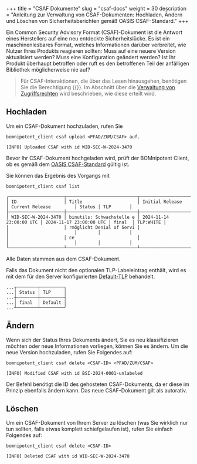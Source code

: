 +++
title = "CSAF Dokumente"
slug = "csaf-docs"
weight = 30
description = "Anleitung zur Verwaltung von CSAF-Dokumenten: Hochladen, Ändern und Löschen von Sicherheitsberichten gemäß OASIS CSAF-Standard."
+++

Ein Common Security Advisory Format (CSAF)-Dokument ist die Antwort eines Herstellers auf eine neu entdeckte Sicherheitslücke. Es ist ein maschinenlesbares Format, welches Informationen darüber verbreitet, wie Nutzer Ihres Produkts reagieren sollten: Muss auf eine neuere Version aktualisiert werden? Muss eine Konfiguration geändert werden? Ist Ihr Produkt überhaupt betroffen oder ruft es den betroffenen Teil der anfälligen Bibliothek möglicherweise nie auf?

> Für CSAF-Interaktionen, die über das Lesen hinausgehen, benötigen Sie die Berechtigung {{<csaf-management-de>}}. Im Abschnitt über die [Verwaltung von Zugriffsrechten](/de/client/manager/access-management/) wird beschrieben, wie diese erteilt wird.

## Hochladen

Um ein CSAF-Dokument hochzuladen, rufen Sie
```
bomnipotent_client csaf upload <PFAD/ZUM/CSAF> auf.
```

``` {wrap="false" title="Ausgabe"}
[INFO] Uploaded CSAF with id WID-SEC-W-2024-3470
```

Bevor Ihr CSAF-Dokument hochgeladen wird, prüft der BOMnipotent Client, ob es gemäß dem [OASIS CSAF-Standard](https://docs.oasis-open.org/csaf/csaf/v2.0/os/csaf-v2.0-os.html#61-mandatory-tests) gültig ist.

Sie können das Ergebnis des Vorgangs mit
```
bomnipotent_client csaf list
```
``` {wrap="false" title="Ausgabe"}
╭─────────────────────┬───────────────────────────┬─────────────────────────┬─────────────────────────┬────────┬───────────╮
│ ID                  │ Title                     │ Initial Release         │ Current Release         │ Status │ TLP       │
├─────────────────────┼───────────────────────────┼─────────────────────────┼─────────────────────────┼────────┼───────────┤
│ WID-SEC-W-2024-3470 │ binutils: Schwachstelle e │ 2024-11-14 23:00:00 UTC │ 2024-11-17 23:00:00 UTC │ final  │ TLP:WHITE │
│                     │ rmöglicht Denial of Servi │                         │                         │        │           │
│                     │ ce                        │                         │                         │        │           │
╰─────────────────────┴───────────────────────────┴─────────────────────────┴─────────────────────────┴────────┴───────────╯
```

Alle Daten stammen aus dem CSAF-Dokument.

Falls das Dokument nicht den optionalen TLP-Labeleintrag enthält, wird es mit dem für den Server konfigurierten [Default-TLP](/de/server/configuration/optional/tlp-config/) behandelt.


``` {wrap="false" title="Ausgabe"}
...┬────────┬─────────╮
...│ Status │ TLP     │
...┼────────┼─────────┤
...│ final  │ Default │
...┴────────┴─────────╯
```

## Ändern

Wenn sich der Status Ihres Dokuments ändert, Sie es neu klassifizieren möchten oder neue Informationen vorliegen, können Sie es ändern. Um die neue Version hochzuladen, rufen Sie Folgendes auf:

```
bomnipotent_client csaf delete <CSAF-ID> <PFAD/ZUM/CSAF>
```
``` {wrap="false" title="Ausgabe"}
[INFO] Modified CSAF with id BSI-2024-0001-unlabeled
```

Der Befehl benötigt die ID des gehosteten CSAF-Dokuments, da er diese im Prinzip ebenfalls ändern kann. Das neue CSAF-Dokument gilt als autorativ.

## Löschen

Um ein CSAF-Dokument von Ihrem Server zu löschen (was Sie wirklich nur tun sollten, falls etwas komplett schiefgelaufen ist), rufen Sie einfach Folgendes auf:
```
bomnipotent_client csaf delete <CSAF-ID>
```
``` {wrap="false" title="Ausgabe"}
[INFO] Deleted CSAF with id WID-SEC-W-2024-3470
```
